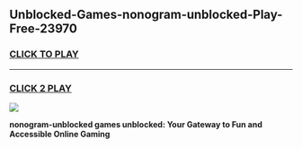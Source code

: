 
## Unblocked-Games-nonogram-unblocked-Play-Free-23970
<h3>
<a href="https://premium76.site?title=nonogram-unblocked&ref=12A">CLICK TO PLAY</a></h3>
<hr>

<h3>
<a href="https://premium76.site?title=nonogram-unblocked&ref=12A">CLICK 2 PLAY</a>
  
</h3>

<a href="https://premium76.site?title=nonogram-unblocked&ref=12A"><img src="https://clearcache.store/games.png"></a>


**nonogram-unblocked games unblocked: Your Gateway to Fun and Accessible Online Gaming**
